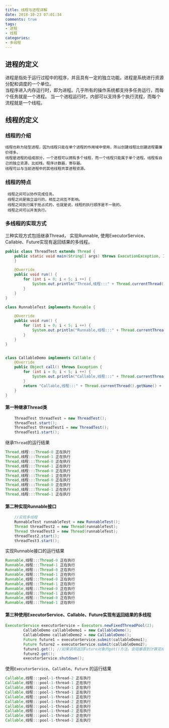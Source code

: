 ```yaml
---
title: 线程与进程详解
date: 2018-10-23 07:01:34 
comments: true 
tags:
- 进程
- 线程
categories:  
- 多线程  
---
```

## 进程的定义
   进程是指处于运行过程中的程序，并且具有一定的独立功能。进程是系统进行资源分配和调度的一个单位。  
   当程序进入内存运行时，即为进程。几乎所有的操作系统都支持多任务运行，而每个任务就是一个进程。
   当一个进程运行时，内部可以支持多个执行流程，而每个流程就是一个线程。    

## 线程的定义
### 线程的介绍
    线程也称为轻型进程，因为线程只能在单个进程的作用域中使用，所以创建线程比创建进程要廉价得多。
    线程是进程的组成部分，一个进程可以拥有多个线程，而一个线程只能属于单个进程。线程有自己的独立资源，比如栈，程序计数器，寄存器。
    线程可以与当前进程中的其他线程共享进程资源。
### 线程的特点   
     线程之间可以协作完成任务。
     线程之间是独立运行的，相互之间互不影响。
     线程之间执行属于抢占式的，也就是说，线程的执行顺序是不一致的。
     线程之间可以并发执行。 
### 多线程的实现方式

三种实现方式包括继承Thread， 实现Runnable, 使用ExecutorService、Callable、Future实现有返回结果的多线程。  

```java
public class ThreadTest extends Thread {
    public static void main(String[] args) throws ExecutionException, InterruptedException {
    }

    @Override
    public void run() {
        for (int i = 0; i < 5; i ++) {
            System.out.println("Thread,线程:::" + Thread.currentThread().getName() + " 正在执行");
        }
    }
}

class RunnableTest implements Runnable {

    @Override
    public void run() {
        for (int i = 0; i < 5; i ++) {
            System.out.println("Runnable,线程:::" + Thread.currentThread().getName() + " 正在执行");
        }
    }
}


class CallableDemo implements Callable {
    @Override
    public Object call() throws Exception {
        for (int i = 0; i < 5; i ++) {
            System.out.println("Callable,线程:::" + Thread.currentThread().getName() + " 正在执行");
        }
        return "Callable,线程:::" + Thread.currentThread().getName() + " 正在执行";
    }
}
```
#### 第一种继承Thread类
```java
    ThreadTest threadTest = new ThreadTest();
    threadTest.start();
    ThreadTest threadTest1 = new ThreadTest();
    threadTest1.start();
```
继承`Thread`的运行结果

```java
Thread,线程:::Thread-0 正在执行
Thread,线程:::Thread-1 正在执行
Thread,线程:::Thread-0 正在执行
Thread,线程:::Thread-1 正在执行
Thread,线程:::Thread-0 正在执行
Thread,线程:::Thread-1 正在执行
Thread,线程:::Thread-0 正在执行
Thread,线程:::Thread-0 正在执行
Thread,线程:::Thread-1 正在执行
Thread,线程:::Thread-1 正在执行
```


#### 第二种实现Runnable接口
```java
    //实现多线程
    RunnableTest runnableTest = new RunnableTest();
    Thread threadTest2 = new Thread(runnableTest);
    Thread threadTest3 = new Thread(runnableTest);
    threadTest2.start();
    threadTest3.start();
```

实现Runnable接口的运行结果

```java
Runnable,线程:::Thread-0 正在执行
Runnable,线程:::Thread-1 正在执行
Runnable,线程:::Thread-0 正在执行
Runnable,线程:::Thread-1 正在执行
Runnable,线程:::Thread-0 正在执行
Runnable,线程:::Thread-1 正在执行
Runnable,线程:::Thread-0 正在执行
Runnable,线程:::Thread-1 正在执行
Runnable,线程:::Thread-0 正在执行
Runnable,线程:::Thread-1 正在执行
```
#### 第三种使用ExecutorService、Callable、Future实现有返回结果的多线程

```java
ExecutorService executorService = Executors.newFixedThreadPool(2);
        CallableDemo callableDemo1 = new CallableDemo();
        CallableDemo callableDemo2 = new CallableDemo();
        Future future1 = executorService.submit(callableDemo1);
        Future future2 = executorService.submit(callableDemo2);
        future1.get(); //如果调用返回Future对象的get()方法，会阻塞直到计算完成
        future2.get();
        executorService.shutdown();
```
使用`ExecutorService`、`Callable`、`Future` 的运行结果

```java
Callable,线程:::pool-1-thread-2 正在执行
Callable,线程:::pool-1-thread-1 正在执行
Callable,线程:::pool-1-thread-1 正在执行
Callable,线程:::pool-1-thread-1 正在执行
Callable,线程:::pool-1-thread-1 正在执行
Callable,线程:::pool-1-thread-2 正在执行
Callable,线程:::pool-1-thread-1 正在执行
Callable,线程:::pool-1-thread-2 正在执行
Callable,线程:::pool-1-thread-2 正在执行
Callable,线程:::pool-1-thread-2 正在执行
```


          
     
     




